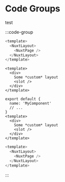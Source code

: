 # Code Groups

test

:::code-group

```js [app.vue]
<template>
  <NuxtLayout>
    <NuxtPage />
  </NuxtLayout>
</template>
```

```js{3,4}  [layouts/custom.vue]
<template>
  <div>
    Some *custom* layout
    <slot />
  </div>
</template>
```

```js{1-3,5} [layouts/default.vue]
export default {
  name: 'MyComponent'
  // ...
}
<template>
  <div>
    Some *custom* layout
    <slot />
  </div>
</template>
```

```js
<template>
  <NuxtLayout>
    <NuxtPage />
  </NuxtLayout>
</template>
```

:::


